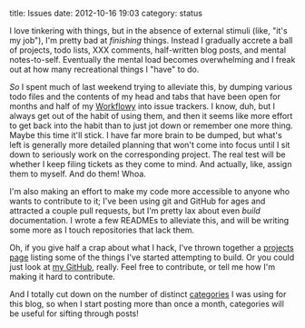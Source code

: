 title: Issues
date: 2012-10-16 19:03
category: status

I love tinkering with things, but in the absence of external stimuli (like, "it's my job"), I'm pretty bad at _finishing_ things.  Instead I gradually accrete a ball of projects, todo lists, XXX comments, half-written blog posts, and mental notes-to-self.  Eventually the mental load becomes overwhelming and I freak out at how many recreational things I "have" to do.

_So_ I spent much of last weekend trying to alleviate this, by dumping various todo files and the contents of my head and tabs that have been open for months and half of my [Workflowy][] into issue trackers.  I know, duh, but I always get out of the habit of using them, and then it seems like more effort to get back into the habit than to just jot down or remember one more thing.  Maybe this time it'll stick.  I have far more brain to be dumped, but what's left is generally more detailed planning that won't come into focus until I sit down to seriously work on the corresponding project.  The real test will be whether I keep filing tickets as they come to mind.  And actually, like, assign them to myself.  And do them!  Whoa.

I'm also making an effort to make my code more accessible to anyone who wants to contribute to it; I've been using git and GitHub for ages and attracted a couple pull requests, but I'm pretty lax about even _build_ documentation.  I wrote a few READMEs to alleviate this, and will be writing some more as I touch repositories that lack them.

Oh, if you give half a crap about what I hack, I've thrown together a [projects page][] listing some of the things I've started attempting to build.  Or you could just look at [my GitHub][], really.  Feel free to contribute, or tell me how I'm making it hard to contribute.

And I totally cut down on the number of distinct [categories][] I was using for this blog, so when I start posting more than once a month, categories will be useful for sifting through posts!


[Workflowy]: http://workflowy.com/
[categories]: /blog/categories/
[my GitHub]: https://github.com/eevee
[projects page]: /projects/
